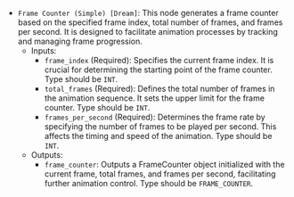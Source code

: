 - `Frame Counter (Simple) [Dream]`: This node generates a frame counter based on the specified frame index, total number of frames, and frames per second. It is designed to facilitate animation processes by tracking and managing frame progression.
    - Inputs:
        - `frame_index` (Required): Specifies the current frame index. It is crucial for determining the starting point of the frame counter. Type should be `INT`.
        - `total_frames` (Required): Defines the total number of frames in the animation sequence. It sets the upper limit for the frame counter. Type should be `INT`.
        - `frames_per_second` (Required): Determines the frame rate by specifying the number of frames to be played per second. This affects the timing and speed of the animation. Type should be `INT`.
    - Outputs:
        - `frame_counter`: Outputs a FrameCounter object initialized with the current frame, total frames, and frames per second, facilitating further animation control. Type should be `FRAME_COUNTER`.
